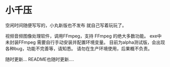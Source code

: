 # 小千压
空闲时间随便写写的，小丸新版也不发布
就自己写着玩玩了。

视频音频图像处理软件，调用FFmpeg，支持 FFmpeg 的绝大多数功能。
exe中未封装FFmpeg 需要自行手动安装并配置环境变量。
目前为alpha测试版，会出现各种bug，功能不完善等，请知悉。
请勿在生产环境使用，后果概不负责。

随时更新...
README也随时更新....
